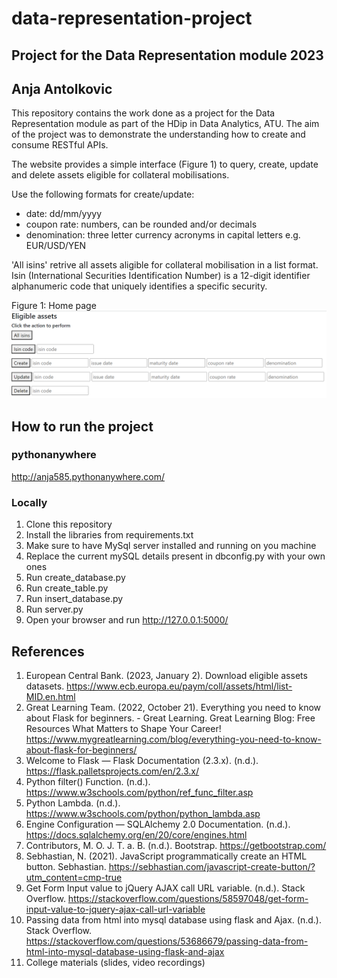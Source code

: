 # data-representation-project
## Project for the Data Representation module 2023
## Anja Antolkovic

This repository contains the work done as a project for the Data Representation module as part of the HDip in Data Analytics, ATU. The aim of the project was to demonstrate the understanding how to create and consume RESTful APIs. 

The website provides a simple interface (Figure 1) to query, create, update and delete assets eligible for collateral mobilisations.  

Use the following formats for create/update:
- date: dd/mm/yyyy
- coupon rate: numbers, can be rounded and/or decimals
- denomination: three letter currency acronyms in capital letters e.g. EUR/USD/YEN

'All isins' retrive all assets aligible for collateral mobilisation in a list format. Isin (International Securities Identification Number) is a 12-digit identifier alphanumeric code that uniquely identifies a specific security.

Figure 1: Home page
![Alt text](image.png)

## How to run the project
### pythonanywhere
http://anja585.pythonanywhere.com/

### Locally
1. Clone this repository
2. Install the libraries from requirements.txt
3. Make sure to have MySql server installed and running on you machine
4. Replace the current mySQL details present in dbconfig.py with your own ones 
5. Run create_database.py
6. Run create_table.py
7. Run insert_database.py
8. Run server.py
9. Open your browser and run http://127.0.0.1:5000/

## References
1. European Central Bank. (2023, January 2). Download eligible assets datasets. https://www.ecb.europa.eu/paym/coll/assets/html/list-MID.en.html
2. Great Learning Team. (2022, October 21). Everything you need to know about Flask for beginners. - Great Learning. Great Learning Blog: Free Resources What Matters to Shape Your Career! https://www.mygreatlearning.com/blog/everything-you-need-to-know-about-flask-for-beginners/
3. Welcome to Flask — Flask Documentation (2.3.x). (n.d.). https://flask.palletsprojects.com/en/2.3.x/
4. Python filter() Function. (n.d.). https://www.w3schools.com/python/ref_func_filter.asp
5. Python Lambda. (n.d.). https://www.w3schools.com/python/python_lambda.asp
6. Engine Configuration — SQLAlchemy 2.0 Documentation. (n.d.). https://docs.sqlalchemy.org/en/20/core/engines.html
7. Contributors, M. O. J. T. a. B. (n.d.). Bootstrap. https://getbootstrap.com/
8. Sebhastian, N. (2021). JavaScript programmatically create an HTML button. Sebhastian. https://sebhastian.com/javascript-create-button/?utm_content=cmp-true
9. Get Form Input value to jQuery AJAX call URL variable. (n.d.). Stack Overflow. https://stackoverflow.com/questions/58597048/get-form-input-value-to-jquery-ajax-call-url-variable
10. Passing data from html into mysql database using flask and Ajax. (n.d.). Stack Overflow. https://stackoverflow.com/questions/53686679/passing-data-from-html-into-mysql-database-using-flask-and-ajax
11. College materials (slides, video recordings)
